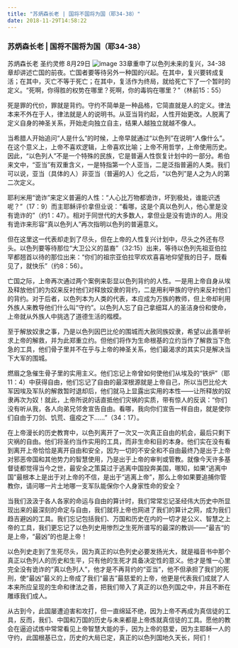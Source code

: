 ```yaml
---
title: "苏炳森长老 | 国将不国将为国（耶34-38）"
date: 2018-11-29T14:58:22
---
```


### 苏炳森长老 | 国将不国将为国（耶34-38）

苏炳森长老  圣约灵修  8月29日
![image](https://user-images.githubusercontent.com/37917810/49230269-3cc2c000-f42a-11e8-9997-d4c55fcd7972.png)
33章重申了以色列未来的复兴，34-38章却讲述亡国的前夜。亡国者要等待另外一种国的兴起。在其中，复兴要转成复活；在其中，灭亡不等于死亡；在其中，复活作为终局，就给死亡下了一个暂时的定义。“死啊，你得胜的权势在哪里？死啊，你的毒钩在哪里？”（林前15：55）
 
死是罪的代价，罪就是背约。守约不简单是一种品格，它简直就是人的定义。律法本来不外在于人，律法就是人的说明书。从亚当背约起，人性开始更改。人脱离了定义自身的神圣关系，开始走向独立自主，结果人越独立就越不像人。
 
当希腊人开始追问“人是什么”的时候，上帝早就通过“以色列”在说明“人像什么”。在这个意义上，上帝不喜欢逻辑，上帝喜欢比喻；上帝不用哲学，上帝使用历史。因此，“以色列人”不是一个特殊的民族，它是普遍人性恢复计划中的一部分。希伯来文中，“亚当”有双重含义，一是特指第一个人亚当，二是泛指普遍的人类。我们可以说，亚当（具体的人）非亚当（普遍的人）化之后，“以色列”是人之为人的第二次定义。
 
耶利米用“诡诈”来定义普遍的人性：“人心比万物都诡诈，坏到极处，谁能识透呢？”（17：9）而主耶稣评价拿但业说：“看哪，这是个真以色列人，他心里是没有诡诈的”（约1：47）。相对于同世代的大多数人，拿但业是没有诡诈的人。用没有诡诈来形容“真以色列人”再次指明以色列的普遍意义。
 
但在这里这一代表却走到了尽头，但在上帝的人性复兴计划中，尽头之外还有尽头。以色列要等待那位“大卫公义的苗裔”（32:15）出来，等待以色列先祖亚伯拉罕都翘首以待的那位出来：“你们的祖宗亚伯拉罕欢欢喜喜地仰望我的日子，既看见了，就快乐”（约8：56）。
 
亡国之际，上帝再次通过两个案例来彰显以色列背约的人性。一是用上帝自身从埃及释放他们的为奴来反衬他们对释放奴隶的背约，二是用利甲族的守约来反衬他们的背约。对于后者，以色列本为人类的代表，本应成为万族的教师，但上帝却利用外族人来教导他们什么叫“守约”。以色列人忘了自己拿细耳人的圣洁身份和使命，上帝就从外族人中挑选了道德生活的楷模。
 
至于解放奴隶之事，乃是以色列因巴比伦的围城而大赦同族奴隶，希望以此善举祈求上帝的解救，并为此郑重立约。但他们将作为生命根基的立约当作了解救当下危急的工具，他们骨子里并不在乎与上帝的神圣关系，他们最渴求的其实只是解决当下大军的围城。
 
燃眉之急催生骨子里的实用主义。他们忘记上帝曾如何使他们从埃及的“铁炉”（耶11：4）中获得自由，他们忘记了自由的最深根源就是上帝自己，所以当巴比伦大军因埃及军队的解救暂时退却后，他们就马上显露出实用的本性——让所释放的奴隶再次为奴！就此，上帝所说的话直抵他们灾祸的实质，带有惊人的反讽：“你们没有听从我，各人向弟兄邻舍宣告自由。看哪，我向你们宣告一样自由，就是使你们自由于刀剑、饥荒、瘟疫之下……”（34：17）。
 
在上帝漫长的历史教育中，以色列离开了一次又一次真正自由的机会，最后只剩下灾祸的自由。他们将圣约当作实用的工具，而非生命和目的本身。他们实在没有看到离开上帝恰恰是离开自由和安全，因为一切的不安全和不自由最终乃是出于上帝对邪恶帝国和其他势力的智慧使用，乃是出于上帝的审判或管教。就像今天许多基督徒都觉得当今之世，最安全之策莫过于逃离中国投奔美国，哪知，如果“逃离中国”最根本上是出于对上帝的不信，是出于“逃离上帝”，那么上帝如果要追捕你管教你，请问哪一片土地哪一支军队能保你个人身家性命的安全？
 
当我们汲汲于各人各家的命运与自由的算计时，我们常常忘记圣经伟大历史中所显现出来的最深刻的命定与自由，我们就将上帝也网进了我们的算计之网，成为我们趋吉避凶的工具。我们忘记包括我们、万国和历史在内的一切才是公义、智慧之上帝的工具，我们更忘记了以色列史用惨烈之生死所谱写的最深的教训——“最吉“的是上帝，“最凶”的也是上帝！
 
 
以色列史走到了生死尽头，因为真正的以色列史必要发扬光大，就是福音书中那个真正以色列人的历史和生平，只有他的生死才具备决定性的意义。他才是惟一心里完全没有诡诈的“真以色列人”，他才是不再背约的“亚当”，他不但承担了我们的死刑，使“最凶”最义的上帝成了我们“最吉”最慈爱的上帝，他更是代表我们成就了人本来所应呈现的生命和律法之善，把我们带入了真正的以色列国之中，并且不断在雕琢我们成人。
 
从古到今，此国屡遭迫害和攻打，但一直绵延不绝，因为上帝不再成为真信徒的工具，反而，我们、中国和万国的历史与未来都是上帝炼就真信徒的工具。愿他的教会在逼迫试炼中常常看见上帝智慧大能的手，因为上帝的慈爱，因为主耶稣一人的守约，此国根基已立，历史的大局已定，真正的以色列国地久天长，阿们！
